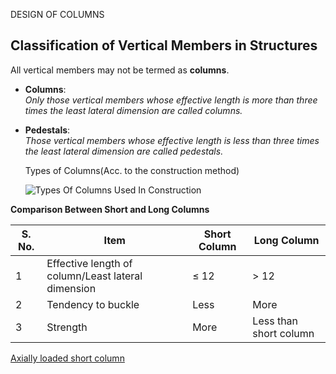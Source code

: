 DESIGN OF COLUMNS

## Classification of Vertical Members in Structures

All vertical members may not be termed as **columns**.

- **Columns**:  
  *Only those vertical members whose effective length is more than three times the least lateral dimension are called columns.*

- **Pedestals**:  
  *Those vertical members whose effective length is less than three times the least lateral dimension are called pedestals.*

  Types of Columns(Acc. to the construction method)

  ![Types Of Columns Used In Construction](https://github.com/user-attachments/assets/e388c3c0-7443-4373-8ac1-517eb89d6806)

 **Comparison Between Short and Long Columns**

| S. No. | Item                        | Short Column | Long Column               |
|--------|-----------------------------|--------------|---------------------------|
| 1      | Effective length of column/Least lateral dimension  | ≤ 12         | > 12                      |
| 2      | Tendency to buckle          | Less         | More                      |
| 3      | Strength                    | More         | Less than short column    |

[Axially loaded short column](ShortColumn.html)
